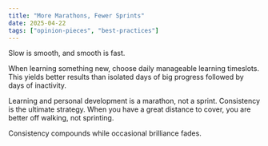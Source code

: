 ```yaml
---
title: "More Marathons, Fewer Sprints"
date: 2025-04-22
tags: ["opinion-pieces", "best-practices"]
---
```


Slow is smooth, and smooth is fast.

When learning something new, choose daily manageable learning timeslots. This yields better results than isolated days of big progress followed by days of inactivity.

Learning and personal development is a marathon, not a sprint. Consistency is the ultimate strategy. When you have a great distance to cover, you are better off walking, not sprinting.

Consistency compounds while occasional brilliance fades.
